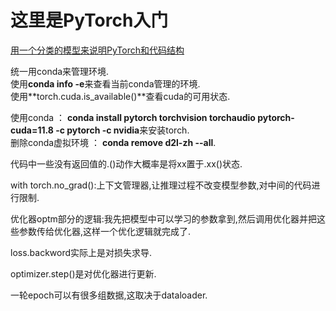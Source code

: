 # 这里是PyTorch入门  

[用一个分类的模型来说明PyTorch和代码结构](https://www.bilibili.com/video/BV1zfp4eoEAy/?share_source=copy_web&vd_source=9f676f17c5917ccaa93f01729ffd0b8e)

统一用conda来管理环境.  
使用**conda info -e**来查看当前conda管理的环境.  
使用**torch.cuda.is_available()**查看cuda的可用状态.  

使用conda ： **conda install pytorch torchvision torchaudio pytorch-cuda=11.8 -c pytorch -c nvidia**来安装torch.  
删除conda虚拟环境 ： **conda remove d2l-zh --all**.  

代码中一些没有返回值的.()动作大概率是将xx置于.xx()状态.  

with torch.no_grad():上下文管理器,让推理过程不改变模型参数,对中间的代码进行限制.  

优化器optm部分的逻辑:我先把模型中可以学习的参数拿到,然后调用优化器并把这些参数传给优化器,这样一个优化逻辑就完成了.   

loss.backword实际上是对损失求导.  

optimizer.step()是对优化器进行更新. 

一轮epoch可以有很多组数据,这取决于dataloader.  